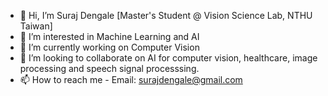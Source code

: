- 👋 Hi, I’m Suraj Dengale
[Master's Student @ Vision Science Lab, NTHU Taiwan]
- 👀 I’m interested in Machine Learning and AI
- 🌱 I’m currently working on Computer Vision
- 💞️ I’m looking to collaborate on AI for computer vision, healthcare, image processing and speech signal processsing.
- 📫 How to reach me - Email: surajdengale@gmail.com

<!---
snd-ml/snd-ml is a ✨ special ✨ repository because its `README.md` (this file) appears on your GitHub profile.
You can click the Preview link to take a look at your changes.
--->
